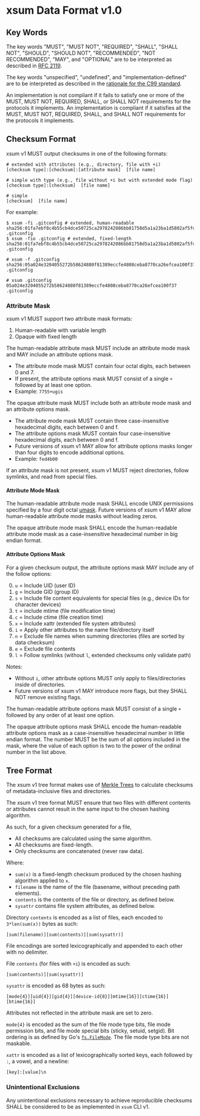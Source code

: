 # xsum Data Format v1.0

## Key Words
The key words "MUST", "MUST NOT", "REQUIRED", "SHALL", "SHALL NOT", "SHOULD", "SHOULD NOT", "RECOMMENDED", "NOT RECOMMENDED", "MAY", and "OPTIONAL" are to be interpreted as described in [RFC 2119](http://tools.ietf.org/html/rfc2119).

The key words "unspecified", "undefined", and "implementation-defined" are to be interpreted as described in the [rationale for the C99 standard](http://www.open-std.org/jtc1/sc22/wg14/www/C99RationaleV5.10.pdf#page=18).

An implementation is not compliant if it fails to satisfy one or more of the MUST, MUST NOT, REQUIRED, SHALL, or SHALL NOT requirements for the protocols it implements.
An implementation is compliant if it satisfies all the MUST, MUST NOT, REQUIRED, SHALL, and SHALL NOT requirements for the protocols it implements.

## Checksum Format

xsum v1 MUST output checksums in one of the following formats: 
```
# extended with attributes (e.g., directory, file with +i)
[checksum type]:[checksum]:[attribute mask]  [file name]

# simple with type (e.g., file without +i but with extended mode flag)
[checksum type]:[checksum]  [file name]

# simple
[checksum]  [file name]
```

For example:
```
$ xsum -fi .gitconfig # extended, human-readable
sha256:01fa7ebf8c4b55cb4dce50725ca2978242086bb81758d5a1a23ba1d5802af5fd:7777+ugi  .gitconfig
$ xsum -fio .gitconfig # extended, fixed-length
sha256:01fa7ebf8c4b55cb4dce50725ca2978242086bb81758d5a1a23ba1d5802af5fd:fff4300  .gitconfig
```

```
# xsum -f .gitconfig
sha256:05a024e3204055272b58624880f81389eccfe4808ceba8770ca26efcea100f37  .gitconfig
```

```
# xsum .gitconfig
05a024e3204055272b58624880f81389eccfe4808ceba8770ca26efcea100f37  .gitconfig
```

### Attribute Mask

xsum v1 MUST support two attribute mask formats:
1. Human-readable with variable length
2. Opaque with fixed length

The human-readable attribute mask MUST include an attribute mode mask and MAY include an attribute options mask.
- The attribute mode mask MUST contain four octal digits, each between 0 and 7.
- If present, the attribute options mask MUST consist of a single `+` followed by at least one option.
- Example: `7755+ugis`

The opaque attribute mask MUST include both an attribute mode mask and an attribute options mask.
- The attribute mode mask MUST contain three case-insensitive hexadecimal digits, each between 0 and f.
- The attribute options mask MUST contain four case-insensitive hexadecimal digits, each between 0 and f.
- Future versions of xsum v1 MAY allow for attribute options masks longer than four digits to encode additional options.
- Example: `fed4b00`

If an attribute mask is not present, xsum v1 MUST reject directories, follow symlinks, and read from special files.

#### Attribute Mode Mask

The human-readable attribute mode mask SHALL encode UNIX permissions specified by a four digit octal [umask](https://en.wikipedia.org/wiki/Umask). 
Future versions of xsum v1 MAY allow human-readable attribute mode masks without leading zeros.

The opaque attribute mode mask SHALL encode the human-readable attribute mode mask as a case-insensitive hexadecimal number in big endian format.

#### Attribute Options Mask

For a given checksum output, the attribute options mask MAY include any of the follow options:

0. `u` = Include UID (user ID)
1. `g` = Include GID (group ID)
2. `s` = Include file content equivalents for special files (e.g., device IDs for character devices)
3. `t` = include mtime (file modification time)
4. `c` = Include ctime (file creation time)
5. `x` = Include xattr (extended file system attributes)
6. `i` = Apply other attributes to the name file/directory itself
7. `n` = Exclude file names when summing directories (files are sorted by data checksum)
8. `e` = Exclude file contents
9. `l` = Follow symlinks (without `l`, extended checksums only validate path)

Notes:
- Without `i`, other attribute options MUST only apply to files/directories inside of directories.
- Future versions of xsum v1 MAY introduce more flags, but they SHALL NOT remove existing flags.

The human-readable attribute options mask MUST consist of a single `+` followed by any order of at least one option.

The opaque attribute options mask SHALL encode the human-readable attribute options mask as a case-insensitive hexadecimal number in little endian format.
The number MUST be the sum of all options included in the mask, where the value of each option is two to the power of the ordinal number in the list above.

## Tree Format

The xsum v1 tree format makes use of [Merkle Trees](https://en.wikipedia.org/wiki/Merkle_tree) to calculate checksums of metadata-inclusive files and directories.

The xsum v1 tree format MUST ensure that two files with different contents or attributes cannot result in the same input to the chosen hashing algorithm.

As such, for a given checksum generated for a file,
- All checksums are calculated using the same algorithm.
- All checksums are fixed-length.
- Only checksums are concatenated (never raw data).

Where:
- `sum(x)` is a fixed-length checksum produced by the chosen hashing algorithm applied to `x`.
- `filename` is the name of the file (basename, without preceding path elements).
- `contents` is the contents of the file or directory, as defined below.
- `sysattr` contains file system attributes, as defined below.

Directory `contents` is encoded as a list of files, each encoded to `3*len(sum(x))` bytes as such:
```
[sum(filename)][sum(contents)][sum(sysattr)]
```
File encodings are sorted lexicographically and appended to each other with no delimiter. 

File `contents` (for files with `+i`) is encoded as such:
```
[sum(contents)][sum(sysattr)]
```

`sysattr` is encoded as 68 bytes as such:
```
[mode{4}][uid{4}][gid{4}][device-id{8}][mtime{16}][ctime{16}][btime{16}]
```
Attributes not reflected in the attribute mask are set to zero.

`mode{4}` is encoded as the sum of the file mode type bits, file mode permission bits, and file mode special bits (sticky, setuid, setgid).
Bit ordering is as defined by Go's [`fs.FileMode`](https://pkg.go.dev/io/fs#FileMode).
The file mode type bits are not maskable.

`xattr` is encoded as a list of lexicographically sorted keys, each followed by `:`, a vowel, and a newline:
```
[key]:[value]\n
```


### Unintentional Exclusions

Any unintentional exclusions necessary to achieve reproducible checksums SHALL be considered to be as implemented in `xsum` CLI v1. 

